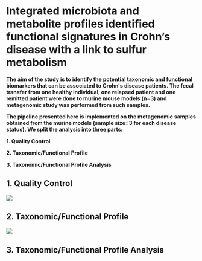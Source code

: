 <h1> Integrated microbiota and metabolite profiles identified functional signatures in Crohn’s disease with a link to sulfur metabolism </h1>

<b>     The aim of the study is to identify the potential taxonomic and functional biomarkers that can be associated to Crohn's disease patients. The fecal transfer from one healthy individual, one relapsed patient and one remitted patient were done to murine mouse models (n=3) and metagenomic study was performed from such samples.<p>
        The pipeline presented here is implemented on the metagenomic samples obtained from the murine models (sample size=3 for each disease status). We split the analysis into three parts: <p>
        1. Quality Control <p>
        2. Taxonomic/Functional Profile <p>
        3. Taxonomic/Functional Profile Analysis <p>
        
 <h2> 1. Quality Control </h2>
<img src="https://github.com/abilashdurairaj/Amira-et-al.-2019/tree/master/pictures/QC_pipelinev3.png" width: "40%" height: "30%">
 <h2> 2. Taxonomic/Functional Profile </h2>
 <img src="https://github.com/abilashdurairaj/Amira-et-al.-2019/tree/master/pictures/outline_analysis.png" width: "40%" height: "30%">
  <h2> 3. Taxonomic/Functional Profile Analysis </h2>
</b>
        
